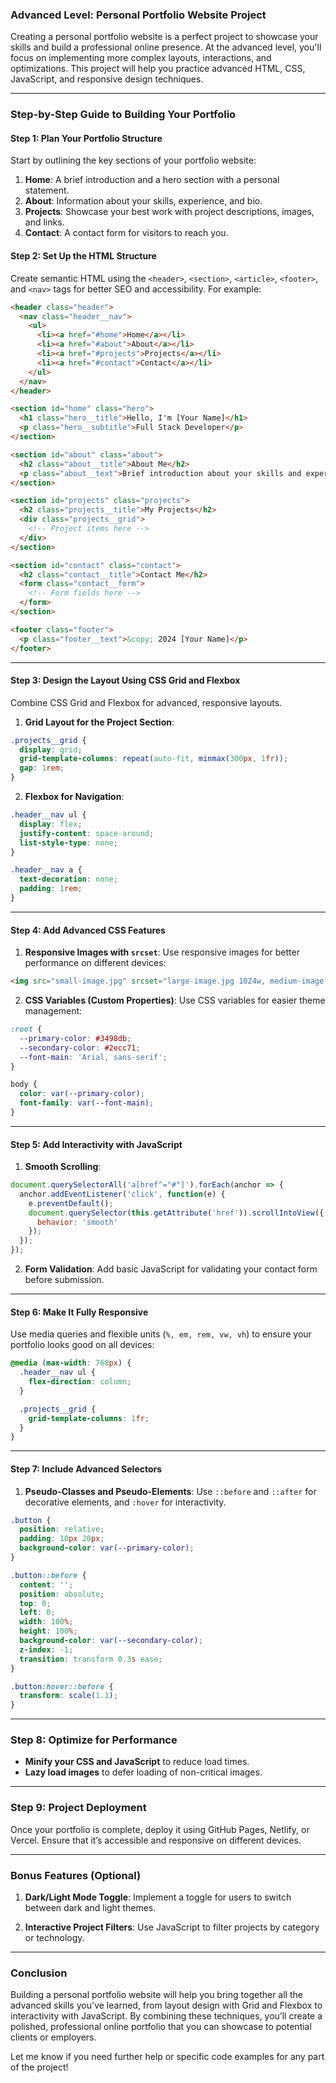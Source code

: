 ### Advanced Level: Personal Portfolio Website Project

Creating a personal portfolio website is a perfect project to showcase your skills and build a professional online presence. At the advanced level, you'll focus on implementing more complex layouts, interactions, and optimizations. This project will help you practice advanced HTML, CSS, JavaScript, and responsive design techniques.

---

### **Step-by-Step Guide to Building Your Portfolio**

#### **Step 1: Plan Your Portfolio Structure**

Start by outlining the key sections of your portfolio website:
1. **Home**: A brief introduction and a hero section with a personal statement.
2. **About**: Information about your skills, experience, and bio.
3. **Projects**: Showcase your best work with project descriptions, images, and links.
4. **Contact**: A contact form for visitors to reach you.

#### **Step 2: Set Up the HTML Structure**

Create semantic HTML using the `<header>`, `<section>`, `<article>`, `<footer>`, and `<nav>` tags for better SEO and accessibility. For example:

```html
<header class="header">
  <nav class="header__nav">
    <ul>
      <li><a href="#home">Home</a></li>
      <li><a href="#about">About</a></li>
      <li><a href="#projects">Projects</a></li>
      <li><a href="#contact">Contact</a></li>
    </ul>
  </nav>
</header>

<section id="home" class="hero">
  <h1 class="hero__title">Hello, I'm [Your Name]</h1>
  <p class="hero__subtitle">Full Stack Developer</p>
</section>

<section id="about" class="about">
  <h2 class="about__title">About Me</h2>
  <p class="about__text">Brief introduction about your skills and experience.</p>
</section>

<section id="projects" class="projects">
  <h2 class="projects__title">My Projects</h2>
  <div class="projects__grid">
    <!-- Project items here -->
  </div>
</section>

<section id="contact" class="contact">
  <h2 class="contact__title">Contact Me</h2>
  <form class="contact__form">
    <!-- Form fields here -->
  </form>
</section>

<footer class="footer">
  <p class="footer__text">&copy; 2024 [Your Name]</p>
</footer>
```

---

#### **Step 3: Design the Layout Using CSS Grid and Flexbox**

Combine CSS Grid and Flexbox for advanced, responsive layouts.

1. **Grid Layout for the Project Section**:

```css
.projects__grid {
  display: grid;
  grid-template-columns: repeat(auto-fit, minmax(300px, 1fr));
  gap: 1rem;
}
```

2. **Flexbox for Navigation**:

```css
.header__nav ul {
  display: flex;
  justify-content: space-around;
  list-style-type: none;
}

.header__nav a {
  text-decoration: none;
  padding: 1rem;
}
```

---

#### **Step 4: Add Advanced CSS Features**

1. **Responsive Images with `srcset`**:
   Use responsive images for better performance on different devices:

```html
<img src="small-image.jpg" srcset="large-image.jpg 1024w, medium-image.jpg 768w, small-image.jpg 320w" alt="Portfolio Project Image">
```

2. **CSS Variables (Custom Properties)**:
   Use CSS variables for easier theme management:

```css
:root {
  --primary-color: #3498db;
  --secondary-color: #2ecc71;
  --font-main: 'Arial, sans-serif';
}

body {
  color: var(--primary-color);
  font-family: var(--font-main);
}
```

---

#### **Step 5: Add Interactivity with JavaScript**

1. **Smooth Scrolling**:

```js
document.querySelectorAll('a[href^="#"]').forEach(anchor => {
  anchor.addEventListener('click', function(e) {
    e.preventDefault();
    document.querySelector(this.getAttribute('href')).scrollIntoView({
      behavior: 'smooth'
    });
  });
});
```

2. **Form Validation**:
   Add basic JavaScript for validating your contact form before submission.

---

#### **Step 6: Make It Fully Responsive**

Use media queries and flexible units (`%, em, rem, vw, vh`) to ensure your portfolio looks good on all devices:

```css
@media (max-width: 768px) {
  .header__nav ul {
    flex-direction: column;
  }

  .projects__grid {
    grid-template-columns: 1fr;
  }
}
```

---

#### **Step 7: Include Advanced Selectors**

1. **Pseudo-Classes and Pseudo-Elements**:
   Use `::before` and `::after` for decorative elements, and `:hover` for interactivity.

```css
.button {
  position: relative;
  padding: 10px 20px;
  background-color: var(--primary-color);
}

.button::before {
  content: '';
  position: absolute;
  top: 0;
  left: 0;
  width: 100%;
  height: 100%;
  background-color: var(--secondary-color);
  z-index: -1;
  transition: transform 0.3s ease;
}

.button:hover::before {
  transform: scale(1.1);
}
```

---

### **Step 8: Optimize for Performance**

- **Minify your CSS and JavaScript** to reduce load times.
- **Lazy load images** to defer loading of non-critical images.

---

### **Step 9: Project Deployment**

Once your portfolio is complete, deploy it using GitHub Pages, Netlify, or Vercel. Ensure that it’s accessible and responsive on different devices.

---

### **Bonus Features** (Optional)

1. **Dark/Light Mode Toggle**:
   Implement a toggle for users to switch between dark and light themes.
   
2. **Interactive Project Filters**:
   Use JavaScript to filter projects by category or technology.

---

### **Conclusion**

Building a personal portfolio website will help you bring together all the advanced skills you've learned, from layout design with Grid and Flexbox to interactivity with JavaScript. By combining these techniques, you’ll create a polished, professional online portfolio that you can showcase to potential clients or employers.

Let me know if you need further help or specific code examples for any part of the project!